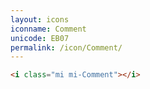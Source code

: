 ```yaml
---
layout: icons
iconname: Comment
unicode: EB07
permalink: /icon/Comment/
---
```


``` html
<i class="mi mi-Comment"></i>
```
